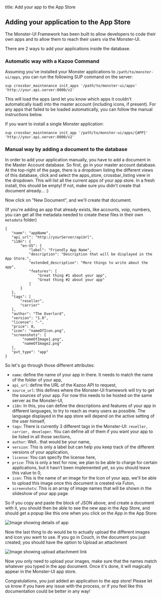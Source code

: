 title: Add your app to the App Store

## Adding your application to the App Store
The Monster-UI Framework has been built to allow developers to code their own apps and to allow them to reach their users via the Monster-UI.

There are 2 ways to add your applications inside the database.

### Automatic way with a Kazoo Command
Assuming you've installed your Monster applications to `/path/to/monster-ui/apps`, you can run the following SUP command on the server:

    sup crossbar_maintenance init_apps '/path/to/monster-ui/apps' 'http://your.api.server:8000/v2'

This will load the apps (and let you know which apps it couldn't automatically load) into the master account (including icons, if present). For any apps that failed to be loaded automatically, you can follow the manual instructions below.

If you want to install a single Monster application:

    sup crossbar_maintenance init_app '/path/to/monster-ui/apps/{APP}' 'http://your.api.server:8000/v2'

### Manual way by adding a document to the database
In order to add your application manually, you have to add a document in the Master Account database. So first, go in your master account database. At the top-right of the page, there is a dropdown listing the different views of this database, click and select the apps_store, crossbar_listing view in the dropdown. This will list all the current apps of your app store. In a fresh install, this should be empty! If not, make sure you didn't create that document already... :)

Now click on "New Document", and we'll create that document.

(If you're adding an app that already exists, like accounts, voip, numbers, you can get all the metadata needed to create these files in their own `metadata` folder)


	{
   	   "name": "appName",
   	   "api_url": "http://yourServer/apiUrl",
   	   "i18n": {
       	   "en-US": {
           	   "label": "Friendly App Name",
           	   "description": "Description that will be displayed in the App Store.",
           	   "extended_description": "More things to write about the app",
           	   "features": [
               	   "Great thing #1 about your app",
               	   "Great thing #2 about your app"
           	   ]
       	   }
   	   },
   	   "tags": [
       	   "reseller",
       	   "carrier"
   	   ],
   	   "author": "The Overlord",
   	   "version": "1.0",
   	   "license": "-",
   	   "price": 0,
   	   "icon": "nameOfIcon.png",
   	   "screenshots": [
  			"nameOfImage1.png",
  			"nameOfImage2.png"
   	   ],
	   "pvt_type": "app"
	}

So let's go through those different attributes:

* `name`: define the name of your app in there. It needs to match the name of the folder of your app,
* `api_url`: define the URL of the Kazoo API to request,
* `source_url`: this defines where the Monster-UI framework will try to get the sources of your app. For now this needs to be hosted on the same server as the Monster-UI,
* `i18n`: In this, you can define the descriptions and features of your app in different languages, to try to reach as many users as possible. The language displayed in the app store will depend on the active setting of the user himself,
* `tags`: There is currently 3 different tags in the Monster-UI: `reseller, carrier, developer`. You can define all of them if you want your app to be listed in all those sections,
* `author`: Well.. that would be your name,
* `version`: This is only a label but can help you keep track of the different versions of your application,
* `license`: You can specify the license here,
* `price`: This is only a text for now, we plan to be able to charge for certain applications, but it hasn't been implemented yet, so you should leave this value to 0,
* `icon`: This is the name of an image for the Icon of your app, we'll be able to upload this image once this document is created via Futon,
* `screenshots`: This is an array of image names that will be shown in the slideshow of your app page.

So if you copy and paste the block of JSON above, and create a document with it, you should then be able to see the new app in the App Store, and should get a popup like this one when you click on the App in the App Store:

![Image showing details of app](http://i.imgur.com/4DZxZRR.png)

Now the last thing to do would be to actually upload the different images and icon you want to use. If you go in Couch, in the document you just created, you should have the option to Upload an attachment

![Image showing upload attachment link](http://i.imgur.com/ZKGPoMu.png)

Now you only need to upload your images, make sure that the names match whatever you typed in the app document. Once it's done, it will magically appear in the Monster-UI app store.

Congratulations, you just added an application to the app store! Please let us know if you have any issue with the process, or if you feel like this documentation could be better in any way!
